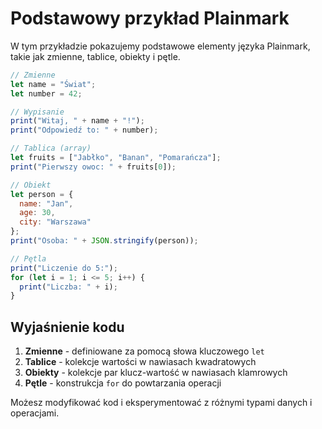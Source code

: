 
# Podstawowy przykład Plainmark

W tym przykładzie pokazujemy podstawowe elementy języka Plainmark, takie jak zmienne, tablice, obiekty i pętle.

```js plainmark
// Zmienne
let name = "Świat";
let number = 42;

// Wypisanie
print("Witaj, " + name + "!");
print("Odpowiedź to: " + number);

// Tablica (array)
let fruits = ["Jabłko", "Banan", "Pomarańcza"];
print("Pierwszy owoc: " + fruits[0]);

// Obiekt
let person = {
  name: "Jan",
  age: 30,
  city: "Warszawa"
};
print("Osoba: " + JSON.stringify(person));

// Pętla
print("Liczenie do 5:");
for (let i = 1; i <= 5; i++) {
  print("Liczba: " + i);
}
```

## Wyjaśnienie kodu

1. **Zmienne** - definiowane za pomocą słowa kluczowego `let`
2. **Tablice** - kolekcje wartości w nawiasach kwadratowych
3. **Obiekty** - kolekcje par klucz-wartość w nawiasach klamrowych
4. **Pętle** - konstrukcja `for` do powtarzania operacji

Możesz modyfikować kod i eksperymentować z różnymi typami danych i operacjami.